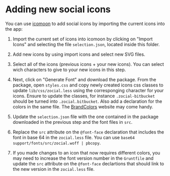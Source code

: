# Adding new social icons

You can use [icomoon](https://icomoon.io/app/) to add social icons by importing the current icons into the app:

1. Import the current set of icons into icomoon by clicking on "Import Icons" and selecting the file `selection.json`, located inside this folder.

2. Add new icons by using import icons and select new SVG files.

3. Select all of the icons (previous icons + your new icons). You can select wich characters to give to your new icons in this step.

5. Next, click on "Generate Font" and download the package. From the package, open `styles.css` and copy newly created icons css classes to update `lib/css/zocial.less` using the corresponging character for your icons. Ensure to update the classes, for instance `.zocial-bitbucket` should be turned into `.zocial.bitbucket`. Also add a declaration for the colors in the same file. The [BrandColors](http://brandcolors.net/) website may come handy.

6. Update the `selection.json` file with the one contained in the package downloaded in the previous step and the font files in `src`.

7. Replace the `src` attribute on the `@font-face` declaration that includes the font in base 64 in the `zocial.less` file. You can use `base64 support/fonts/src/zocial.woff | pbcopy`.

8. If you made changes to an icon that now requires different colors, you may need to increase the font version number in the `Gruntfile` and update the `src` attribute on the `@font-face` declartions that should link to the new version in the `zocial.less` file.
